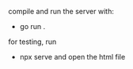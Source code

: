 compile and run the server with:
- go run .

for testing, 
run 
- npx serve 
and open the html file

